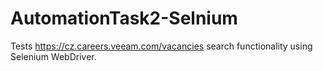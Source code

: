# AutomationTask2-Selnium

Tests https://cz.careers.veeam.com/vacancies search functionality using Selenium WebDriver.
